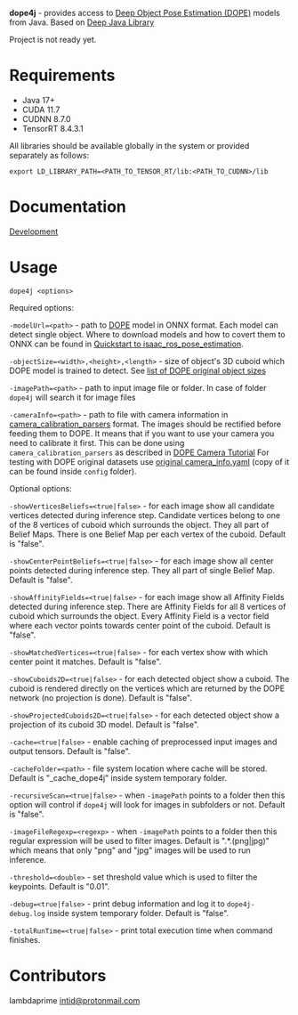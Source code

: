 **dope4j** - provides access to [Deep Object Pose Estimation (DOPE)](https://github.com/NVlabs/Deep_Object_Pose) models from Java. Based on [Deep Java Library](https://djl.ai/)

Project is not ready yet.

# Requirements

- Java 17+
- CUDA 11.7
- CUDNN 8.7.0
- TensorRT 8.4.3.1

All libraries should be available globally in the system or provided separately as follows:

```
export LD_LIBRARY_PATH=<PATH_TO_TENSOR_RT/lib:<PATH_TO_CUDNN>/lib
```

# Documentation

[Development](DEVELOPMENT.md)

# Usage

```
dope4j <options>
```

Required options:

`-modelUrl=<path>` - path to [DOPE](https://github.com/NVlabs/Deep_Object_Pose) model in ONNX format. Each model can detect single object. Where to download models and how to covert them to ONNX can be found in [Quickstart to isaac_ros_pose_estimation](https://github.com/NVIDIA-ISAAC-ROS/isaac_ros_pose_estimation/blob/c6a666d2fb6b3304a71fb7d3d928316fd2ce9510/README.md#quickstart). 

`-objectSize=<width>,<height>,<length>` - size of object's 3D cuboid which DOPE model is trained to detect. See [list of DOPE original object sizes](config/dimensions.md)

`-imagePath=<path>` - path to input image file or folder. In case of folder `dope4j` will search it for image files

`-cameraInfo=<path>` - path to file with camera information in [camera_calibration_parsers](http://wiki.ros.org/camera_calibration_parsers#YAML) format. The images should be rectified before feeding them to DOPE. It means that if you want to use your camera you need to calibrate it first. This can be done using `camera_calibration_parsers` as described in [DOPE Camera Tutorial](https://github.com/NVlabs/Deep_Object_Pose/blob/3c407e45e35fee88a218b9c411cc55f08e5b7107/doc/camera_tutorial.md) For testing with DOPE original datasets use [original camera_info.yaml](https://github.com/NVlabs/Deep_Object_Pose/blob/3c407e45e35fee88a218b9c411cc55f08e5b7107/config/camera_info.yaml) (copy of it can be found inside `config` folder).

Optional options:

`-showVerticesBeliefs=<true|false>` - for each image show all candidate vertices detected during inference step. Candidate vertices belong to one of the 8 vertices of cuboid which surrounds the object. They all part of Belief Maps. There is one Belief Map per each vertex of the cuboid. Default is "false".

`-showCenterPointBeliefs=<true|false>` - for each image show all center points detected during inference step. They all part of single Belief Map. Default is "false".

`-showAffinityFields=<true|false>` - for each image show all Affinity Fields detected during inference step. There are Affinity Fields for all 8 vertices of cuboid which surrounds the object. Every Affinity Field is a vector field where each vector points towards center point of the cuboid. Default is "false".

`-showMatchedVertices=<true|false>` - for each vertex show with which center point it matches. Default is "false".

`-showCuboids2D=<true|false>` - for each detected object show a cuboid. The cuboid is rendered directly on the vertices which are returned by the DOPE network (no projection is done). Default is "false".

`-showProjectedCuboids2D=<true|false>` - for each detected object show a projection of its cuboid 3D model. Default is "false".

`-cache=<true|false>` - enable caching of preprocessed input images and output tensors. Default is "false".

`-cacheFolder=<path>` - file system location where cache will be stored. Default is "_cache_dope4j" inside system temporary folder.

`-recursiveScan=<true|false>` - when `-imagePath` points to a folder then this option will control if `dope4j` will look for images in subfolders or not. Default is "false".

`-imageFileRegexp=<regexp>` - when `-imagePath` points to a folder then this regular expression will be used to filter images. Default is ".*\.(png|jpg)" which means that only "png" and "jpg" images will be used to run inference.

`-threshold=<double>` - set threshold value which is used to filter the keypoints. Default is "0.01".

`-debug=<true|false>` - print debug information and log it to `dope4j-debug.log` inside system temporary folder. Default is "false".

`-totalRunTime=<true|false>` - print total execution time when command finishes.

# Contributors

lambdaprime <intid@protonmail.com>
